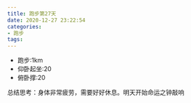 ```yaml
---
title: 跑步第27天
date: 2020-12-27 23:22:54
categories: 
- 跑步
tags:
---
```


- 跑步:1km
- 仰卧起坐:20
- 俯卧撑:20

总结思考：身体非常疲劳，需要好好休息。明天开始命运之钟敲响

